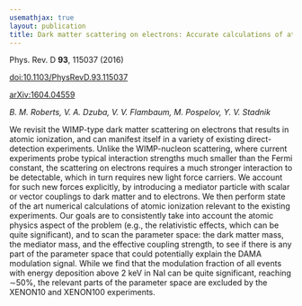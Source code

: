 ```yaml
---
usemathjax: true
layout: publication
title: Dark matter scattering on electrons: Accurate calculations of atomic excitations and implications for the DAMA signal
---
```


Phys. Rev. D **93**, 115037 (2016)

[doi:10.1103/PhysRevD.93.115037](http://dx.doi.org/10.1103/PhysRevD.93.115037)

[arXiv:1604.04559](http://arxiv.org/abs/1604.04559)

_B. M. Roberts, V. A. Dzuba, V. V. Flambaum, M. Pospelov, Y. V. Stadnik_


We revisit the WIMP-type dark matter scattering on electrons that results in atomic ionization, and can manifest itself in a variety of existing direct-detection experiments. Unlike the WIMP-nucleon scattering, where current experiments probe typical interaction strengths much smaller than the Fermi constant, the scattering on electrons requires a much stronger interaction to be detectable, which in turn requires new light force carriers. We account for such new forces explicitly, by introducing a mediator particle with scalar or vector couplings to dark matter and to electrons. We then perform state of the art numerical calculations of atomic ionization relevant to the existing experiments. Our goals are to consistently take into account the atomic physics aspect of the problem (e.g., the relativistic effects, which can be quite significant), and to scan the parameter space: the dark matter mass, the mediator mass, and the effective coupling strength, to see if there is any part of the parameter space that could potentially explain the DAMA modulation signal. While we find that the modulation fraction of all events with energy deposition above 2 keV in NaI can be quite significant, reaching $\sim$50%, the relevant parts of the parameter space are excluded by the XENON10 and XENON100 experiments.

